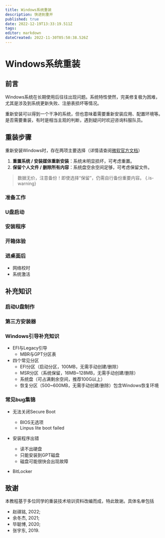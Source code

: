 ```yaml
---
title: Windows系统重装
description: 快进到重开
published: true
date: 2022-12-19T13:33:19.511Z
tags: 
editor: markdown
dateCreated: 2022-11-30T05:50:38.526Z
---
```


# Windows系统重装

## 前言
Windows系统在长期使用后往往出现问题。系统特性使然，完美修复极为困难，尤其是涉及到系统更新失败、注册表损坏等情况。

重新安装可以得到一个干净的系统，但也意味着需要重新安装应用、配置环境等。是否需要重装，有时是相当主观的判断，遇到疑问时欢迎咨询科服队员。

## 重装步骤

重新安装Windows时，存在两项主要选择（详情请查阅[微软官方文档](https://support.microsoft.com/zh-cn/windows/%E9%87%8D%E6%96%B0%E5%AE%89%E8%A3%85-windows-d8369486-3e33-7d9c-dccc-859e2b022fc7#WindowsVersion=Windows_11)）
1. **重置系统 / 安装媒体重新安装**：系统未明显损坏，可考虑重置。
2. **保留个人文件 / 删除所有内容**：系统盘空余空间足够，可考虑保留文件。

> 数据无价，注意备份！即使选择“保留”，仍需自行备份重要内容。
{.is-warning}

### 准备工作


### U盘启动

### 安装程序

### 开箱体验

### 进桌面后

- 网络校时
- 系统激活

## 补充知识

### 启动U盘制作

### 第三方安装器

### Windows引导补充知识

- EFI与Legacy引导
	- MBR与GPT分区表
- 四个常见分区
  - EFI分区（启动分区，100MB，无需手动创建/删除）
  - MSR分区（系统保留，16MB~128MB，无需手动创建/删除）
  - 系统盘（可占满剩余空间，推荐100G以上）
  - 恢复分区（500~600MB，无需手动创建/删除）包含Windows恢复环境

### 常见bug集锦

- 无法关闭Secure Boot
	- BIOS无选项
	- Linpus lite boot failed

- 安装程序出错
	- 读不出硬盘
  - 只能安装到GPT磁盘
  - 磁盘可能很快会出现故障
  
- BitLocker


## 致谢
本教程基于多位同学的重装技术培训资料改编而成，特此致谢。具体名单包括
- 赵祺铭, 2022;
- 余冬杰, 2021;
- 毕聪博, 2020;
- 张宇东, 2019.